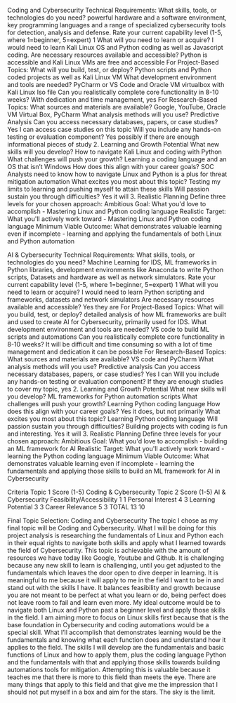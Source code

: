 Coding and Cybersecurity
Technical Requirements:
What skills, tools, or technologies do you need? powerful hardware and a software environment, key programming languages and a range of specialized cybersecurity tools for detection, analysis and defense. 
Rate your current capability level (1-5, where 1=beginner, 5=expert) 1
What will you need to learn or acquire? I would need to learn Kali Linux OS and Python coding as well as Javascript coding.
Are necessary resources available and accessible? Python is accessible and Kali Linux VMs are free and accessible
For Project-Based Topics:
What will you build, test, or deploy? Python scripts and Python coded projects as well as Kali Linux VM
What development environment and tools are needed? PyCharm or VS Code and Oracle VM virtualbox with Kali Linux Iso file 
Can you realistically complete core functionality in 8-10 weeks? With dedication and time management, yes
For Research-Based Topics:
What sources and materials are available? Google, YouTube, Oracle VM Virtual Box, PyCharm
What analysis methods will you use? Predictive Analysis 
Can you access necessary databases, papers, or case studies? Yes I can access case studies on this topic
Will you include any hands-on testing or evaluation component? Yes possibly if there are enough informational pieces of study
2. Learning and Growth Potential
What new skills will you develop? How to navigate Kali Linux and coding with Python
What challenges will push your growth? Learning a coding language and an OS that isn’t Windows
How does this align with your career goals? SOC Analysts need to know how to navigate Linux and Python is a plus for threat mitigation automation
What excites you most about this topic? Testing my limits to learning and pushing myself to attain these skills
Will passion sustain you through difficulties? Yes it will
3. Realistic Planning
Define three levels for your chosen approach:
Ambitious Goal: What you'd love to accomplish - Mastering Linux and Python coding language 
Realistic Target: What you'll actively work toward - Mastering Linux and Python coding language 
Minimum Viable Outcome: What demonstrates valuable learning even if incomplete - learning and applying the fundamentals of both Linux and Python automation


AI & Cybersecurity
Technical Requirements:
What skills, tools, or technologies do you need? Machine Learning for IDS, ML frameworks in Python libraries, development environments like Anaconda to write Python scripts, Datasets and hardware as well as network simulators.
Rate your current capability level (1-5, where 1=beginner, 5=expert) 1
What will you need to learn or acquire? I would need to learn Python scripting and frameworks, datasets and network simulators
Are necessary resources available and accessible? Yes they are
For Project-Based Topics:
What will you build, test, or deploy? detailed analysis of how ML frameworks are built and used to create AI for Cybersecurity, primarily used for IDS.
What development environment and tools are needed? VS code to build ML scripts and automations
Can you realistically complete core functionality in 8-10 weeks? It will be difficult and time consuming so with a lot of time management and dedication it can be possible
For Research-Based Topics:
What sources and materials are available? VS code and PyCharm
What analysis methods will you use? Predictive analysis
Can you access necessary databases, papers, or case studies? Yes I can 
Will you include any hands-on testing or evaluation component? If they are enough studies to cover my topic, yes
2. Learning and Growth Potential
What new skills will you develop? ML frameworks for Python automation scripts
What challenges will push your growth? Learning Python coding language
How does this align with your career goals? Yes it does, but not primarily 
What excites you most about this topic? Learning Python coding language
Will passion sustain you through difficulties? Building projects with coding is fun and interesting. Yes it will
3. Realistic Planning
Define three levels for your chosen approach:
Ambitious Goal: What you'd love to accomplish - building an ML framework for AI 
Realistic Target: What you'll actively work toward - learning the Python coding language 
Minimum Viable Outcome: What demonstrates valuable learning even if incomplete - learning the fundamentals and applying those skills to build an ML framework for AI in Cybersecurity


Criteria
Topic 1 Score (1-5)
Coding & Cybersecurity
Topic 2 Score (1-5)
AI & Cybersecurity
Feasibility/Accessibility
1
1
Personal Interest
4
3
Learning Potential
3
3
Career Relevance
5
3
TOTAL
13
10









Final Topic Selection: Coding and Cybersecurity
	The topic I chose as my final topic will be Coding and Cybersecurity. What I will be doing for this project analysis is researching the fundamentals of Linux and Python each in their equal rights to navigate both skills and apply what I learned towards the field of Cybersecurity. This topic is achievable with the amount of resources we have today like Google, Youtube and Github. It is challenging because any new skill to learn is challenging, until you get adjusted to the fundamentals which leaves the door open to dive deeper in learning. It is meaningful to me because it will apply to me in the field I want to be in and stand out with the skills I have. It balances feasibility and growth because you are not meant to be perfect at what you learn or do, being perfect does not leave room to fail and learn even more. My ideal outcome would be to navigate both Linux and Python past a beginner level and apply those skills in the field. I am aiming more to focus on Linux skills first because that is the base foundation in Cybersecurity and coding automations would be a special skill. What I’ll accomplish that demonstrates learning would be the fundamentals and knowing what each function does and understand how it applies to the field. The skills I will develop are the fundamentals and basic functions of Linux and how to apply them, plus the coding language Python and the fundamentals with that and applying those skills towards building automations tools for mitigation. Attempting this is valuable because it teaches me that there is more to this field than meets the eye. There are many things that apply to this field and that give me the impression that I should not put myself in a box and aim for the stars. The sky is the limit.
